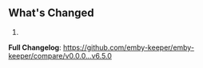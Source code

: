## What's Changed

1.

**Full Changelog**: https://github.com/emby-keeper/emby-keeper/compare/v0.0.0...v6.5.0
